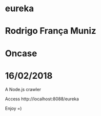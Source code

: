 # eureka
# Rodrigo França Muniz
# Oncase
# 16/02/2018
A Node.js crawler

Access http://localhost:8088/eureka

Enjoy
=)
